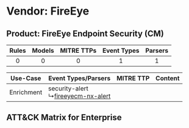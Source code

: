 Vendor: FireEye
===============
Product: FireEye Endpoint Security (CM)
---------------------------------------
| Rules | Models | MITRE TTPs | Event Types | Parsers |
|:-----:|:------:|:----------:|:-----------:|:-------:|
|   0   |   0    |     0      |      1      |    1    |

|  Use-Case  | Event Types/Parsers    | MITRE TTP | Content    |
|:----------:| ---- | --------- | ---- |
| Enrichment |  security-alert<br> ↳[fireeyecm-nx-alert](Ps/pC_fireeyecmnxalert.md)<br> |    | [](RM/r_m_fireeye_fireeye_endpoint_security_(cm)_Enrichment.md) |

ATT&CK Matrix for Enterprise
----------------------------
